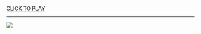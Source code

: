 
<a href="https://premium76.site?title=unblocked_games_google_+&ref=13M">CLICK TO PLAY</a></h3>
<hr>

<a href="https://premium76.site?title=unblocked_games_google_+&ref=13M"><img src="https://clearcache.store/games.png"></a>


